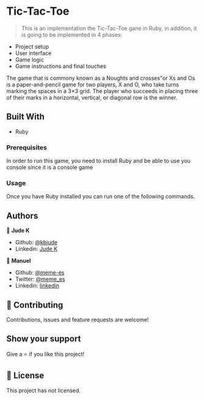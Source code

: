 # Tic-Tac-Toe
> This is an implementation the Tic-Tac-Toe gane in Ruby, in addition, it is going to be implemented in 4 phases:
- Project setup
- User interface
- Game logic
- Game instructions and final touches

The game that is commony known as a Noughts and crosses"or Xs and Os is a paper-and-pencil game for two players, X and O, who take turns marking the spaces in a 3×3 grid. The player who succeeds in placing three of their marks in a horizontal, vertical, or diagonal row is the winner.

## Built With

- Ruby

### Prerequisites

In order to run this game, you need to install Ruby and be able to use you console since it is a console game

### Usage

Once you have Ruby installed you can run one of the following commands.

## Authors

👤 **Jude K**

- Github: [@kbjude](https://github.com/kbjude)
- Linkedin: [Jude K](www.linkedin.com/in/)

👤 **Manuel**

- Github: [@meme-es](https://github.com/meme-es)
- Twitter: [@meme_es](https://twitter.com/meme_es)
- Linkedin: [linkedin](https://www.linkedin.com/in/manuel-elias-b289a638/)

## 🤝 Contributing

Contributions, issues and feature requests are welcome!

## Show your support

Give a ⭐️ if you like this project!

## 📝 License

This project has not licensed.
